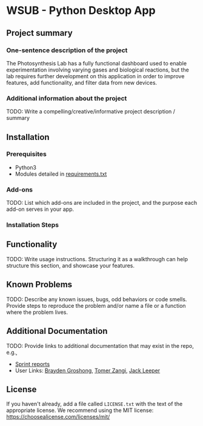 # WSUB - Python Desktop App

## Project summary

### One-sentence description of the project

The Photosynthesis Lab has a fully functional dashboard used to enable experimentation involving varying gases and biological reactions, but the lab requires further development on this application in order to improve features, add functionality, and filter data from new devices. 

### Additional information about the project

TODO: Write a compelling/creative/informative project description / summary

## Installation

### Prerequisites

* Python3
* Modules detailed in [requirements.txt](https://github.com/WSUCptSCapstone-F23-S24/wsub-pythondesktopapp/blob/master/application/requirements.txt)

### Add-ons

TODO: List which add-ons are included in the project, and the purpose each add-on serves in your app.

### Installation Steps



## Functionality

TODO: Write usage instructions. Structuring it as a walkthrough can help structure this section,
and showcase your features.


## Known Problems

TODO: Describe any known issues, bugs, odd behaviors or code smells. 
Provide steps to reproduce the problem and/or name a file or a function where the problem lives.

## Additional Documentation

TODO: Provide links to additional documentation that may exist in the repo, e.g.,
  * [Sprint reports](https://github.com/WSUCptSCapstone-F23-S24/wsub-pythondesktopapp/tree/master/documentation/sprint_reports)
  * User Links: [Brayden Groshong](https://github.com/braymuk), [Tomer Zangi](https://github.com/Tomer-Zangi), [Jack Leeper](https://github.com/TheLargeCheddar)

## License

If you haven't already, add a file called `LICENSE.txt` with the text of the appropriate license.
We recommend using the MIT license: <https://choosealicense.com/licenses/mit/>
